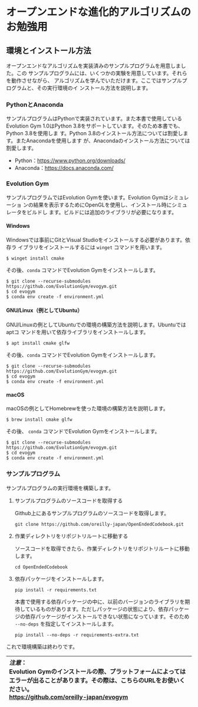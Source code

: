 # オープンエンドな進化的アルゴリズムのお勉強用
<!--
```
brew install graphviz
conda create -n openevo python=3.8
conda activate openevo
conda install matplotlib==3.0.3
pip install -r requirements.txt
```

and install evogym.
https://evolutiongym.github.io/tutorials/getting-started.html
-->

## 環境とインストール方法

オープンエンドなアルゴリズムを実装済みのサンプルプログラムを用意しました。この
サンプルプログラムには、いくつかの実験を用意しています。それらを動作させながら、
アルゴリズムを学んでいただけます。ここではサンプルプログラムと、その実行環境のイ
ンストール方法を説明します。

### PythonとAnaconda

サンプルプログラムはPythonで実装されています。また本書で使用しているEvolution
Gym 1.0はPython 3.8をサポートしています。そのため本書でも、Python 3.8を使用しま
す。Python 3.8のインストール方法については割愛します。またAnacondaを使用します
が、Anacondaのインストール方法については割愛します。

 - Python：https://www.python.org/downloads/
 - Anaconda：https://docs.anaconda.com/

### Evolution Gym

サンプルプログラムではEvolution Gymを使います。Evolution Gymはシミュレーショ
ンの結果を表示するためにOpenGLを使用し、インストール時にシミュレータをビルドし
ます。ビルドには追加のライブラリが必要になります。

#### Windows

Windowsでは事前にGitとVisual Studioをインストールする必要があります。依存ラ
イブラリをインストールするには `winget` コマンドを用います。

```
$ winget install cmake
```

その後、`conda` コマンドでEvolution Gymをインストールします。

```
$ git clone --recurse-submodules https://github.com/EvolutionGym/evogym.git
$ cd evogym
$ conda env create -f environment.yml
```

#### GNU/Linux（例としてUbuntu）

GNU/Linuxの例としてUbuntuでの環境の構築方法を説明します。Ubuntuではaptコ
マンドを用いて依存ライブラリをインストールします。

```
$ apt install cmake glfw
```

その後、`conda` コマンドでEvolution Gymをインストールします。

```
$ git clone --recurse-submodules https://github.com/EvolutionGym/evogym.git
$ cd evogym
$ conda env create -f environment.yml
```

#### macOS

macOSの例としてHomebrewを使った環境の構築方法を説明します。

```
$ brew install cmake glfw
```

その後、 `conda` コマンドでEvolution Gymをインストールします。
```
$ git clone --recurse-submodules https://github.com/EvolutionGym/evogym.git
$ cd evogym
$ conda env create -f environment.yml
```

### サンプルプログラム

サンプルプログラムの実行環境を構築します。

1. サンプルプログラムのソースコードを取得する

   Github上にあるサンプルプログラムのソースコードを取得します。

   ```
   git clone https://github.com/oreilly-japan/OpenEndedCodebook.git
   ```

2. 作業ディレクトリをリポジトリルートに移動する

   ソースコードを取得できたら、作業ディレクトリをリポジトリルートに移動します。

   ```
   cd OpenEndedCodebook
   ```

3. 依存パッケージをインストールします。

   ```
   pip install -r requirements.txt
   ```

   本書で使用する依存パッケージの中に、以前のバージョンのライブラリを期待しているものがあります。ただしパッケージの状態により、依存パッケージの依存パッケージがインストールできない状態になっています。そのため `--no-deps` を指定してインストールします。

   ```
   pip install --no-deps -r requirements-extra.txt
   ```

これで環境構築は終わりです。

|*注意*：<br>Evolution Gymのインストールの際、プラットフォームによってはエラーが出ることがあります。その際は、こちらのURLをお使いください。<br>https://github.com/oreilly-japan/evogym|
|:-|
